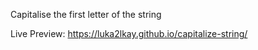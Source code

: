 Capitalise the first letter of the string

Live Preview: https://luka2lkay.github.io/capitalize-string/

